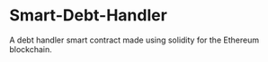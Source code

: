 # Smart-Debt-Handler
A debt handler smart contract made using solidity for the Ethereum blockchain.
